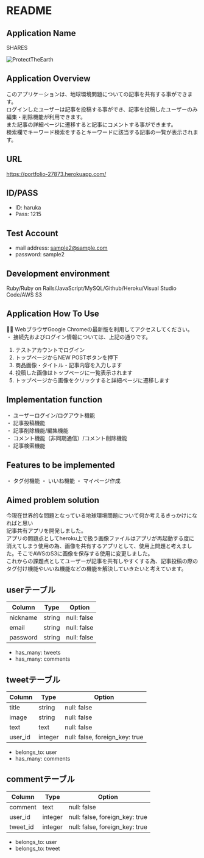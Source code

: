 # README

## Application Name
  SHARES

  ![ProtectTheEarth](https://i.gyazo.com/b56d8da7b801728a0ef5f174c0c64ee3.gif)

## Application Overview
  このアプリケーションは、地球環境問題についての記事を共有する事ができます。<br>
  ログインしたユーザーは記事を投稿する事ができ、記事を投稿したユーザーのみ編集・削除機能が利用できます。<br>
  また記事の詳細ページに遷移すると記事にコメントする事ができます。<br>
  検索欄でキーワード検索をするとキーワードに該当する記事の一覧が表示されます。<br>

## URL
  https://portfolio-27873.herokuapp.com/

## ID/PASS
* ID: haruka
* Pass: 1215

## Test Account
* mail address: sample2@sample.com
* password: sample2


## Development environment
Ruby/Ruby on Rails/JavaScript/MySQL/Github/Heroku/Visual Studio Code/AWS S3

## Application How To Use
・ WebブラウザGoogle Chromeの最新版を利用してアクセスしてください。<br>
・ 接続先およびログイン情報については、上記の通りです。
1. テストアカウントでログイン
2. トップページからNEW POSTボタンを押下
3. 商品画像・タイトル・記事内容を入力します
4. 投稿した画像はトップページに一覧表示されます
5. トップページから画像をクリックすると詳細ページに遷移します

## Implementation function
・ ユーザーログイン/ログアウト機能<br>
・ 記事投稿機能 <br>
・ 記事削除機能/編集機能 <br>
・ コメント機能（非同期通信）/コメント削除機能 <br>
・ 記事検索機能 <br>

## Features to be implemented
・ タグ付機能
・ いいね機能
・ マイページ作成

##  Aimed problem solution
今現在世界的な問題となっている地球環境問題について何か考えるきっかけになればと思い<br>
記事共有アプリを開発しました。<br>
アプリの問題点としてheroku上で扱う画像ファイルはアプリが再起動する度に消えてしまう使用の為、画像を共有するアプリとして、使用上問題と考えました。そこでAWSのS3に画像を保存する使用に変更しました。<br>
これからの課題点としてユーザーが記事を共有しやすくする為、記事投稿の際のタグ付け機能やいいね機能などの機能を解決していきたいと考えています。




## userテーブル

|Column|Type|Option|
|------|----|------|
|nickname|string|null: false|
|email|string|null: false|
|password|string|null: false|

- has_many: tweets
- has_many: comments

## tweetテーブル

|Column|Type|Option|
|------|----|------|
|title|string|null: false|
|image|string|null: false|
|text|text|null: false|
|user_id|integer|null: false, foreign_key: true|

- belongs_to: user
- has_many: comments

## commentテーブル

|Column|Type|Option|
|------|----|------|
|comment|text|null: false|
|user_id|integer|null: false, foreign_key: true|
|tweet_id|integer|null: false, foreign_key: true|

- belongs_to: user
- belongs_to: tweet